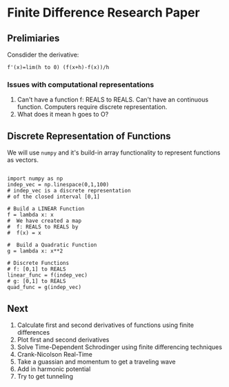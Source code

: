 # Finite Difference Research Paper

## Prelimiaries
Consdider the derivative:

    f'(x)=lim(h to 0) (f(x+h)-f(x))/h

### Issues with computational representations

1.  Can't have a function f: REALS to REALS.  Can't have an continuous function. Computers require discrete representation.
1.  What does it mean h goes to O?

##  Discrete Representation of Functions
We will use `numpy` and it's build-in array functionality to represent functions as vectors.

~~~

import numpy as np
indep_vec = np.linespace(0,1,100)
# indep_vec is a discrete representation 
# of the closed interval [0,1]

# Build a LINEAR Function
f = lambda x: x
#  We have created a map
#  f: REALS to REALS by
#  f(x) = x

#  Build a Quadratic Function
g = lambda x: x**2

# Discrete Functions
# f: [0,1] to REALS
linear_func = f(indep_vec)
# g: [0,1] to REALS
quad_func = g(indep_vec)

~~~

##  Next
1.  Calculate first and second derivatives of functions using finite differences
1.  Plot first and second derivatives
1.  Solve Time-Dependent Schrodinger using finite differencing techniques
1.  Crank-Nicolson Real-Time
1.  Take a guassian and momentum to get a traveling wave
1.  Add in harmonic potential
1.  Try to get tunneling
